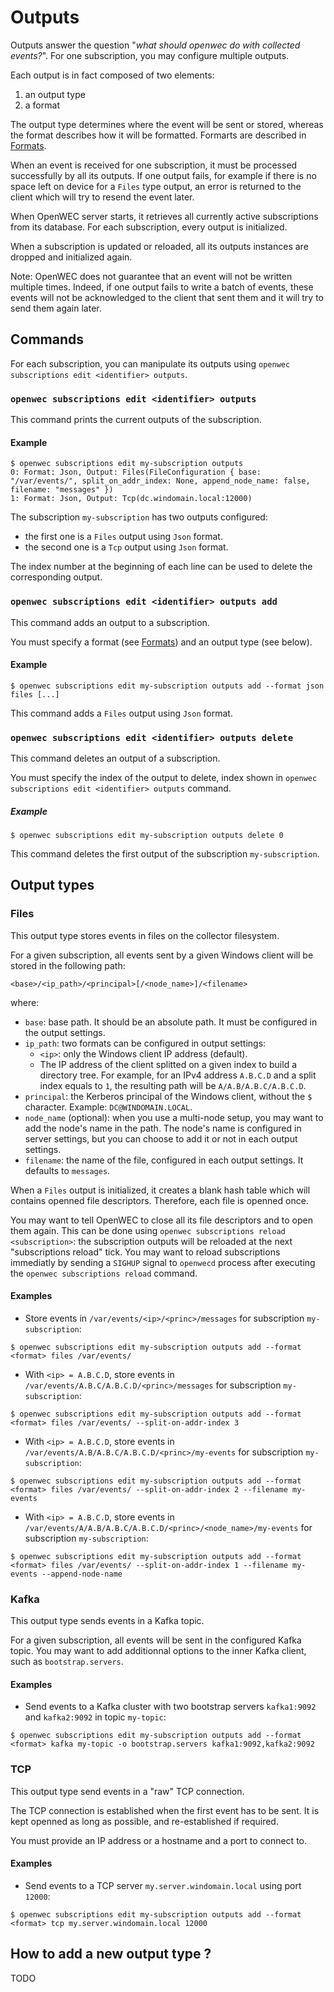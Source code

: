# Outputs

Outputs answer the question "*what should openwec do with collected events?*". For one subscription, you may configure multiple outputs.

Each output is in fact composed of two elements:
1. an output type
2. a format

The output type determines where the event will be sent or stored, whereas the format describes how it will be formatted. Formarts are described in [Formats](formats.md).

When an event is received for one subscription, it must be processed successfully by all its outputs. If one output fails, for example if there is no space left on device for a `Files` type output, an error is returned to the client which will try to resend the event later.

When OpenWEC server starts, it retrieves all currently active subscriptions from its database. For each subscription, every output is initialized.

When a subscription is updated or reloaded, all its outputs instances are dropped and initialized again.

Note: OpenWEC does not guarantee that an event will not be written multiple times. Indeed, if one output fails to write a batch of events, these events will not be acknowledged to the client that sent them and it will try to send them again later.

## Commands

For each subscription, you can manipulate its outputs using `openwec subscriptions edit <identifier> outputs`.

### `openwec subscriptions edit <identifier> outputs`

This command prints the current outputs of the subscription.

#### Example

```
$ openwec subscriptions edit my-subscription outputs
0: Format: Json, Output: Files(FileConfiguration { base: "/var/events/", split_on_addr_index: None, append_node_name: false, filename: "messages" })
1: Format: Json, Output: Tcp(dc.windomain.local:12000)
```

The subscription `my-subscription` has two outputs configured:
* the first one is a `Files` output using `Json` format.
* the second one is a `Tcp` output using `Json` format.

The index number at the beginning of each line can be used to delete the corresponding output.

### `openwec subscriptions edit <identifier> outputs add`

This command adds an output to a subscription.

You must specify a format (see [Formats](formats.md)) and an output type (see below).

#### Example

```
$ openwec subscriptions edit my-subscription outputs add --format json files [...]
```

This command adds a `Files` output using `Json` format.

### `openwec subscriptions edit <identifier> outputs delete`

This command deletes an output of a subscription.

You must specify the index of the output to delete, index shown in `openwec subscriptions edit <identifier> outputs` command.

##### Example

```
$ openwec subscriptions edit my-subscription outputs delete 0
```

This command deletes the first output of the subscription `my-subscription`.


## Output types

### Files

This output type stores events in files on the collector filesystem.

For a given subscription, all events sent by a given Windows client will be stored in the following path:
```
<base>/<ip_path>/<principal>[/<node_name>]/<filename>
```
where:
* `base`: base path. It should be an absolute path. It must be configured in the output settings.
* `ip_path`: two formats can be configured in output settings:
    * `<ip>`: only the Windows client IP address (default).
    * The IP address of the client splitted on a given index to build a directory tree. For example, for an IPv4 address `A.B.C.D` and a split index equals to `1`, the resulting path will be `A/A.B/A.B.C/A.B.C.D`.
* `principal`: the Kerberos principal of the Windows client, without the `$` character. Example: `DC@WINDOMAIN.LOCAL`.
* `node_name` (optional): when you use a multi-node setup, you may want to add the node's name in the path. The node's name is configured in server settings, but you can choose to add it or not in each output settings.
* `filename`: the name of the file, configured in each output settings. It defaults to `messages`.

When a `Files` output is initialized, it creates a blank hash table which will contains openned file descriptors. Therefore, each file is openned once.

You may want to tell OpenWEC to close all its file descriptors and to open them again. This can be done using `openwec subscriptions reload <subscription>`: the subscription outputs will be reloaded at the next "subscriptions reload" tick. You may want to reload subscriptions immediatly by sending a `SIGHUP` signal to `openwecd` process after executing the `openwec subscriptions reload` command.

#### Examples

* Store events in `/var/events/<ip>/<princ>/messages` for subscription `my-subscription`:

```
$ openwec subscriptions edit my-subscription outputs add --format <format> files /var/events/
```

* With `<ip> = A.B.C.D`, store events in `/var/events/A.B.C/A.B.C.D/<princ>/messages` for subscription `my-subscription`:

```
$ openwec subscriptions edit my-subscription outputs add --format <format> files /var/events/ --split-on-addr-index 3
```

* With `<ip> = A.B.C.D`, store events in `/var/events/A.B/A.B.C/A.B.C.D/<princ>/my-events` for subscription `my-subscription`:

```
$ openwec subscriptions edit my-subscription outputs add --format <format> files /var/events/ --split-on-addr-index 2 --filename my-events
```

* With `<ip> = A.B.C.D`, store events in `/var/events/A/A.B/A.B.C/A.B.C.D/<princ>/<node_name>/my-events` for subscription `my-subscription`:

```
$ openwec subscriptions edit my-subscription outputs add --format <format> files /var/events/ --split-on-addr-index 1 --filename my-events --append-node-name
```

### Kafka

This output type sends events in a Kafka topic.

For a given subscription, all events will be sent in the configured Kafka topic. You may want to add additionnal options to the inner Kafka client, such as `bootstrap.servers`.

#### Examples

* Send events to a Kafka cluster with two bootstrap servers `kafka1:9092` and `kafka2:9092` in topic `my-topic`:

```
$ openwec subscriptions edit my-subscription outputs add --format <format> kafka my-topic -o bootstrap.servers kafka1:9092,kafka2:9092
```

### TCP

This output type send events in a "raw" TCP connection.

The TCP connection is established when the first event has to be sent. It is kept openned as long as possible, and re-established if required.

You must provide an IP address or a hostname and a port to connect to.

#### Examples

* Send events to a TCP server `my.server.windomain.local` using port `12000`:

```
$ openwec subscriptions edit my-subscription outputs add --format <format> tcp my.server.windomain.local 12000
```

## How to add a new output type ?

TODO
